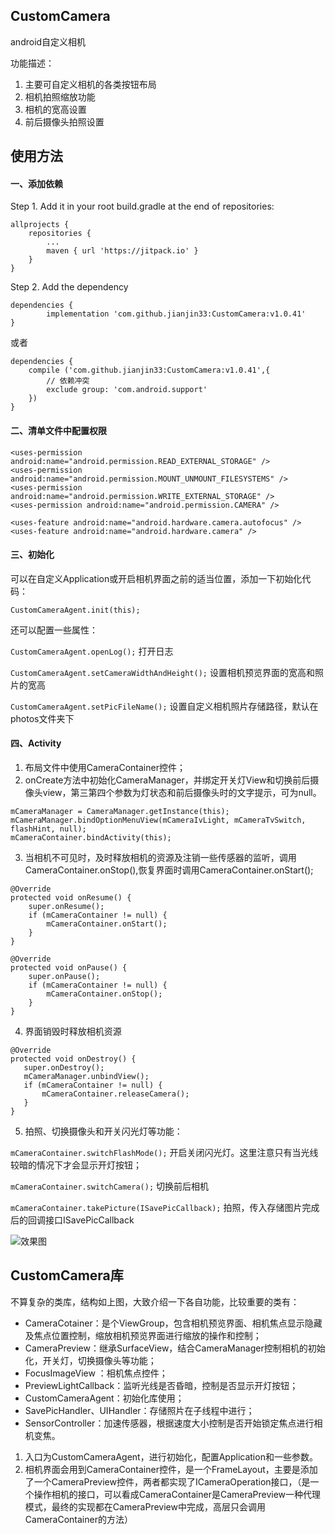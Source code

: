 ## CustomCamera
android自定义相机

功能描述：
1. 主要可自定义相机的各类按钮布局
2. 相机拍照缩放功能
3. 相机的宽高设置
3. 前后摄像头拍照设置

## 使用方法
#### 一、添加依赖
Step 1. Add it in your root build.gradle at the end of repositories:
```
allprojects {
    repositories {
        ...
        maven { url 'https://jitpack.io' }
    }
}
```
Step 2. Add the dependency
```
dependencies {
        implementation 'com.github.jianjin33:CustomCamera:v1.0.41'
}
```
或者
```
dependencies {
    compile ('com.github.jianjin33:CustomCamera:v1.0.41',{
        // 依赖冲突
        exclude group: 'com.android.support'
    })
}
```
#### 二、清单文件中配置权限
```
<uses-permission android:name="android.permission.READ_EXTERNAL_STORAGE" />
<uses-permission android:name="android.permission.MOUNT_UNMOUNT_FILESYSTEMS" />
<uses-permission android:name="android.permission.WRITE_EXTERNAL_STORAGE" />
<uses-permission android:name="android.permission.CAMERA" />

<uses-feature android:name="android.hardware.camera.autofocus" />
<uses-feature android:name="android.hardware.camera" />
```

#### 三、初始化
可以在自定义Application或开启相机界面之前的适当位置，添加一下初始化代码：
```
CustomCameraAgent.init(this);
```

还可以配置一些属性：

`CustomCameraAgent.openLog();`  打开日志

`CustomCameraAgent.setCameraWidthAndHeight();`  设置相机预览界面的宽高和照片的宽高

`CustomCameraAgent.setPicFileName();`   设置自定义相机照片存储路径，默认在photos文件夹下

#### 四、Activity
1. 布局文件中使用CameraContainer控件；
2. onCreate方法中初始化CameraManager，并绑定开关灯View和切换前后摄像头view，第三第四个参数为灯状态和前后摄像头时的文字提示，可为null。
```
mCameraManager = CameraManager.getInstance(this);
mCameraManager.bindOptionMenuView(mCameraIvLight, mCameraTvSwitch, flashHint, null);
mCameraContainer.bindActivity(this);
```
3. 当相机不可见时，及时释放相机的资源及注销一些传感器的监听，调用CameraContainer.onStop(),恢复界面时调用CameraContainer.onStart();
```
@Override
protected void onResume() {
    super.onResume();
    if (mCameraContainer != null) {
        mCameraContainer.onStart();
    }
}

@Override
protected void onPause() {
    super.onPause();
    if (mCameraContainer != null) {
        mCameraContainer.onStop();
    }
}
```
4. 界面销毁时释放相机资源
```
@Override
protected void onDestroy() {
   super.onDestroy();
   mCameraManager.unbindView();
   if (mCameraContainer != null) {
       mCameraContainer.releaseCamera();
   }
}
```
5. 拍照、切换摄像头和开关闪光灯等功能：

`mCameraContainer.switchFlashMode();`   开启关闭闪光灯。这里注意只有当光线较暗的情况下才会显示开灯按钮；

`mCameraContainer.switchCamera();`  切换前后相机

`mCameraContainer.takePicture(ISavePicCallback);` 拍照，传入存储图片完成后的回调接口ISavePicCallback

![效果图](https://upload-images.jianshu.io/upload_images/2809446-527ed1631b6d98a3.jpg?imageMogr2/auto-orient/strip%7CimageView2/2/w/1240)

## CustomCamera库
不算复杂的类库，结构如上图，大致介绍一下各自功能，比较重要的类有：
- CameraCotainer：是个ViewGroup，包含相机预览界面、相机焦点显示隐藏及焦点位置控制，缩放相机预览界面进行缩放的操作和控制；
- CameraPreview：继承SurfaceView，结合CameraManager控制相机的初始化，开关灯，切换摄像头等功能；
- FocusImageView ：相机焦点控件；
- PreviewLightCallback：监听光线是否昏暗，控制是否显示开灯按钮；
- CustomCameraAgent：初始化库使用；
- SavePicHandler、UIHandler：存储照片在子线程中进行；
- SensorController：加速传感器，根据速度大小控制是否开始锁定焦点进行相机变焦。

1. 入口为CustomCameraAgent，进行初始化，配置Application和一些参数。
2. 相机界面会用到CameraContainer控件，是一个FrameLayout，主要是添加了一个CameraPreview控件，两者都实现了ICameraOperation接口，（是一个操作相机的接口，可以看成CameraContainer是CameraPreview一种代理模式，最终的实现都在CameraPreview中完成，高层只会调用CameraContainer的方法）

